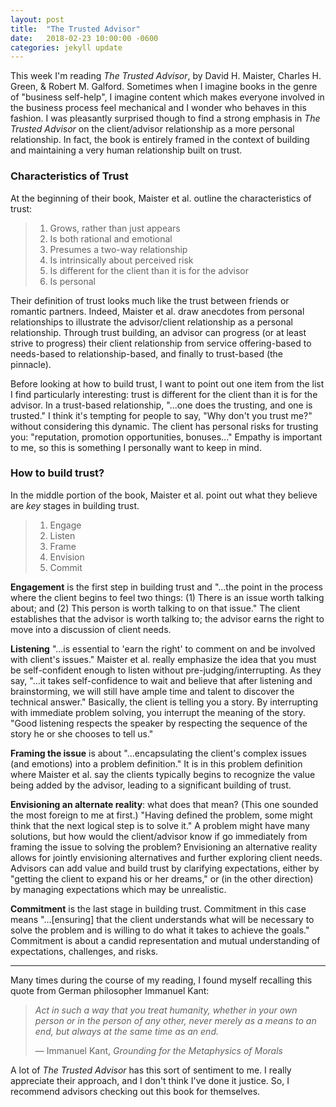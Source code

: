 ```yaml
---
layout: post
title:  "The Trusted Advisor"
date:   2018-02-23 10:00:00 -0600
categories: jekyll update
---
```


This week I'm reading *The Trusted Advisor*, by David H. Maister, Charles H. Green, & Robert M. Galford. Sometimes when I imagine books in the genre of "business self-help", I imagine content which makes everyone involved in the business process feel mechanical and I wonder who behaves in this fashion. I was pleasantly surprised though to find a strong emphasis in *The Trusted Advisor* on the client/advisor relationship as a more personal relationship. In fact, the book is entirely framed in the context of building and maintaining a very human relationship built on trust.

### Characteristics of Trust

At the beginning of their book, Maister et al. outline the characteristics of trust:

> 1. Grows, rather than just appears
> 2. Is both rational and emotional
> 3. Presumes a two-way relationship
> 4. Is intrinsically about perceived risk
> 5. Is different for the client than it is for the advisor
> 6. Is personal

Their definition of trust looks much like the trust between friends or romantic partners. Indeed, Maister et al. draw anecdotes from personal relationships to illustrate the advisor/client relationship as a personal relationship. Through trust building, an advisor can progress (or at least strive to progress) their client relationship from service offering-based to needs-based to relationship-based, and finally to trust-based (the pinnacle).

Before looking at how to build trust, I want to point out one item from the list I find particularly interesting: trust is different for the client than it is for the advisor. In a trust-based relationship, "...one does the trusting, and one is trusted." I think it's tempting for people to say, "Why don't you trust me?" without considering this dynamic. The client has personal risks for trusting you: "reputation, promotion opportunities, bonuses..." Empathy is important to me, so this is something I personally want to keep in mind.

### How to build trust?

In the middle portion of the book, Maister et al. point out what they believe are *key* stages in building trust.

> 1. Engage
> 2. Listen
> 3. Frame
> 4. Envision
> 5. Commit

**Engagement** is the first step in building trust and "...the point in the process where the client begins to feel two things: (1) There is an issue worth talking about; and (2) This person is worth talking to on that issue." The client establishes that the advisor is worth talking to; the advisor earns the right to move into a discussion of client needs.

**Listening** "...is essential to 'earn the right' to comment on and be involved with client's issues." Maister et al. really emphasize the idea that you must be self-confident enough to listen without pre-judging/interrupting. As they say, "...it takes self-confidence to wait and believe that after listening and brainstorming, we will still have ample time and talent to discover the technical answer." Basically, the client is telling you a story. By interrupting with immediate problem solving, you interrupt the meaning of the story.  "Good listening respects the speaker by respecting the sequence of the story he or she chooses to tell us."

**Framing the issue** is about "...encapsulating the client's complex issues (and emotions) into a problem definition." It is in this problem definition where Maister et al. say the clients typically begins to recognize the value being added by the advisor, leading to a significant building of trust.

**Envisioning an alternate reality**: what does that mean? (This one sounded the most foreign to me at first.) "Having defined the problem, some might think that the next logical step is to solve it." A problem might have many solutions, but how would the client/advisor know if go immediately from framing the issue to solving the problem? Envisioning an alternative reality allows for jointly envisioning alternatives and further exploring client needs. Advisors can add value and build trust by clarifying expectations, either by "getting the client to expand his or her dreams," or (in the other direction) by managing expectations which may be unrealistic.

**Commitment** is the last stage in building trust. Commitment in this case means "...[ensuring] that the client understands what will be necessary to solve the problem and is willing to do what it takes to achieve the goals." Commitment is about a candid representation and mutual understanding of expectations, challenges, and risks.

---

Many times during the course of my reading, I found myself recalling this quote from German philosopher Immanuel Kant:

> *Act in such a way that you treat humanity, whether in your own person or in the person of any other, never merely as a means to an end, but always at the same time as an end.*  
>  
> — Immanuel Kant, *Grounding for the Metaphysics of Morals*

A lot of *The Trusted Advisor* has this sort of sentiment to me.  I really appreciate their approach, and I don't think I've done it justice. So, I recommend advisors checking out this book for themselves.
